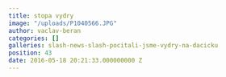 ```yaml
---
title: stopa vydry
image: "/uploads/P1040566.JPG"
author: vaclav-beran
categories: []
galleries: slash-news-slash-pocitali-jsme-vydry-na-dacicku
position: 43
date: 2016-05-18 20:21:33.000000000 Z
---
```

